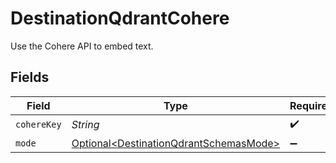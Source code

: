 # DestinationQdrantCohere

Use the Cohere API to embed text.


## Fields

| Field                                                                                          | Type                                                                                           | Required                                                                                       | Description                                                                                    |
| ---------------------------------------------------------------------------------------------- | ---------------------------------------------------------------------------------------------- | ---------------------------------------------------------------------------------------------- | ---------------------------------------------------------------------------------------------- |
| `cohereKey`                                                                                    | *String*                                                                                       | :heavy_check_mark:                                                                             | N/A                                                                                            |
| `mode`                                                                                         | [Optional\<DestinationQdrantSchemasMode>](../../models/shared/DestinationQdrantSchemasMode.md) | :heavy_minus_sign:                                                                             | N/A                                                                                            |